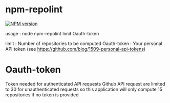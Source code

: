 # npm-repolint

[![NPM version](http://img.shields.io/npm/v/repolint.svg)](https://www.npmjs.org/package/repolint)

usage :
	 node npm-repolint limit Oauth-token

limit :		 Number of repositories to be computed
Oauth-token :	 Your personal API token (see https://github.com/blog/1509-personal-api-tokens)

# Oauth-token
Token needed for authenticated API requests
Github API request are limited to 30 for unauthenticated requests
so this application will only compute 15 repositories if no token is provided
